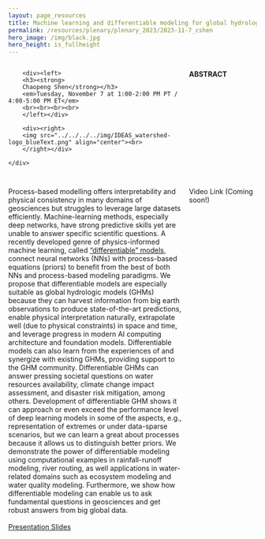 ```yaml
---
layout: page_resources
title: Machine learning and differentiable modeling for global hydrology
permalink: /resources/plenary/plenary_2023/2023-11-7_cshen
hero_image: /img/black.jpg
hero_height: is_fullheight
---
```

<style>
    .wrapper {
        display:grid;
        grid-template-columns: 70% 30%;
        grid-gap: 1em;
        text-align:left;
        vertical-align:middle;
    }
    .wrapper > div{
        padding: 1em;
    }
    .wrapper > div:nth-child(odd){
    }
</style>

<body>
    <div class = "wrapper">

        <div><left>
        <h3><strong>
        Chaopeng Shen</strong></h3>
        <em>Tuesday, November 7 at 1:00-2:00 PM PT / 4:00-5:00 PM ET</em>
        <br><br><br><br>
        </left></div>

        <div><right>
        <img src="../../../../img/IDEAS_watershed-logo_blueText.png" align="center"><br>
        </right></div>

    </div>
</body>

**ABSTRACT**

Process-based modelling offers interpretability and physical consistency in many domains of geosciences but struggles to leverage large datasets efficiently. Machine-learning methods, especially deep networks, have strong predictive skills yet are unable to answer specific scientific questions. A recently developed genre of physics-informed machine learning, called [“differentiable” models](https://t.co/qyuAzYPA6Y), connect neural networks (NNs) with process-based equations (priors) to benefit from the best of both NNs and process-based modeling paradigms. We propose that differentiable models are especially suitable as global hydrologic models (GHMs) because they can harvest information from big earth observations to produce state-of-the-art predictions, enable physical interpretation naturally, extrapolate well (due to physical constraints) in space and time, and leverage progress in modern AI computing architecture and foundation models. Differentiable models can also learn from the experiences of and synergize with existing GHMs, providing support to the GHM community. Differentiable GHMs can answer pressing societal questions on water resources availability, climate change impact assessment, and disaster risk mitigation, among others. Development of differentiable GHM shows it can approach or even exceed the performance level of deep learning models in some of the aspects, e.g., representation of extremes or under data-sparse scenarios, but we can learn a great about processes because it allows us to distinguish better priors. We demonstrate the power of differentiable modeling using computational examples in rainfall-runoff modeling, river routing, as well applications in water-related domains such as ecosystem modeling and water quality modeling. Furthermore, we show how differentiable modeling can enable us to ask fundamental questions in geosciences and get robust answers from big global data.
<br><br>
[Presentation Slides](https://docs.google.com/presentation/d/1Z0Yrm24z-Zg_NZeMcXFklZyTNb3z6gek/edit?usp=drive_link)

Video Link (Coming soon!)